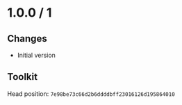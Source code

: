 # 1.0.0 / 1

## Changes

- Initial version

## Toolkit

Head position: `7e98be73c66d2b6ddddbff23016126d195864010`
